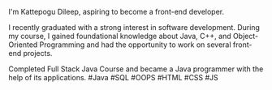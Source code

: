 I'm Kattepogu Dileep, aspiring to become a front-end developer.

I recently graduated with a strong interest in software development. During my course, I gained foundational knowledge about Java, C++, and Object-Oriented Programming and had the opportunity to work on several front-end projects.

Completed Full Stack Java Course and became a Java programmer with the help of its applications.
#Java #SQL #OOPS
#HTML #CSS #JS
